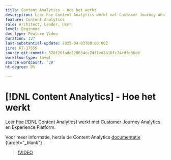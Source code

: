 ```yaml
---
title: Content Analytics - Hoe het werkt
description: Leer hoe Content Analytics werkt met Customer Journey Analytics en Experience Platform.
feature: Content Analytics
role: Architect, Leader, User
level: Beginner
doc-type: Feature Video
duration: 337
last-substantial-update: 2025-04-03T00:00:00Z
jira: KT-17555
source-git-commit: 528f26fade528634cc24f1ed2818fc74edfe86c0
workflow-type: tm+mt
source-wordcount: '39'
ht-degree: 0%

---
```


# [!DNL Content Analytics] - Hoe het werkt

Leer hoe [!DNL Content Analytics] werkt met Customer Journey Analytics en Experience Platform.

Voor meer informatie, herzie de Content Analytics [ documentatie ](https://experienceleague.adobe.com/nl/docs/analytics-platform/using/content-analytics/content-analytics){target="_blank"} .

>[!VIDEO](https://video.tv.adobe.com/v/3457433/?learn=on&enablevpops&captions=dut)
